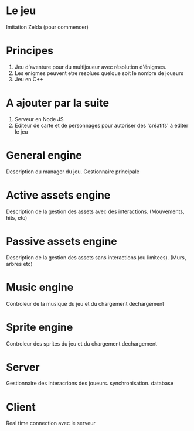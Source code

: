 # Le jeu

Imitation Zelda (pour commencer)

# Principes

1. Jeu d'aventure pour du multijoueur avec résolution d'énigmes.
2. Les enigmes peuvent etre resolues quelque soit le nombre de joueurs
3. Jeu en C++

# A ajouter par la suite

1. Serveur en Node JS
2. Editeur de carte et de personnages pour autoriser des 'créatifs' à éditer le jeu

# General engine
Description du manager du jeu. Gestionnaire principale

# Active assets engine
Description de la gestion des assets avec des interactions. (Mouvements, hits, etc)

# Passive assets engine
Description de la gestion des assets sans interactions (ou limitees). (Murs, arbres etc)

# Music engine
Controleur de la musique du jeu et du chargement dechargement

# Sprite engine
Controleur des sprites du jeu et du chargement dechargement

# Server
Gestionnaire des interacrions des joueurs. synchronisation. database

# Client
Real time connection avec le serveur

